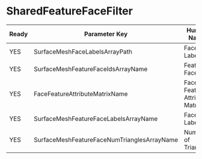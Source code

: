 # SharedFeatureFaceFilter

| Ready | Parameter Key | Human Name | Parameter Type | Parameter Class |
|-------|---------------|------------|-----------------|----------------|
| YES | SurfaceMeshFaceLabelsArrayPath | Face Labels | DataPath | ArraySelectionParameter |
| YES | SurfaceMeshFeatureFaceIdsArrayName | Feature Face Ids | DataPath | ArrayCreationParameter |
| YES | FaceFeatureAttributeMatrixName | Face Feature Attribute Matrix | DataPath | ArrayCreationParameter |
| YES | SurfaceMeshFeatureFaceLabelsArrayName | Face Labels | DataPath | ArrayCreationParameter |
| YES | SurfaceMeshFeatureFaceNumTrianglesArrayName | Number of Triangles | DataPath | ArrayCreationParameter |
